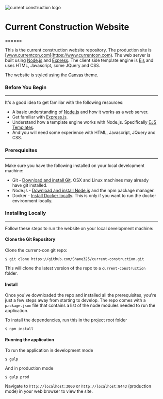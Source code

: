 ![current construction logo](https://assets.currentcon.com/logo.png "current construction logo")

# Current Construction Website
======

This is the current construction website repository. The production site is [www.currentcon.com](https://www.currentcon.com). The web server is built using [Node.js](https://nodejs.org/en/) and [Express](https://expressjs.com/). The client side template engine is [Ejs](https://ejs.co/) and uses HTML, Javascript, some JQuery and CSS.

The website is styled using the [Canvas](http://preview.themeforest.net/item/canvas-the-multipurpose-html5-template/full_screen_preview/9228123) theme.

### Before You Begin
------

It's a good idea to get familiar with the following resources:

  - A basic understanding of [Node.js](https://www.sitepoint.com/build-a-simple-web-server-with-node-js/) and how it works as a web server.
  - Get familiar with [Express.js](https://www.youtube.com/watch?v=pKd0Rpw7O48).
  - Understand how a template engine works with Node.js. Specifically [EJS Templates](https://www.youtube.com/watch?v=VM-2xSaDxJc).
  - And you will need some experience with HTML, Javascript, JQuery and CSS.

### Prerequisites
------

Make sure you have the following installed on your local development machine:

  - Git - [Download and install Git](https://git-scm.com/downloads). OSX and Linux machines may already have git installed.
  - Node.js - [Download and install Node.js](https://nodejs.org/en/download/) and the npm package manager.
  - Docker - [Install Docker locally](https://www.docker.com/). This is only if you want to run the docker environment locally.


### Installing Locally
------

Follow these steps to run the website on your local development machine:

#### Clone the Git Repository

Clone the current-con git repo:

```
$ git clone https://github.com/Shane325/current-construction.git
```

This will clone the latest version of the repo to a `current-construction` folder.

#### Install

Once you've downloaded the repo and installed all the prerequisites, you're just a few steps away from starting to develop. The repo comes with a `package.json` file that contains a list of the node modules needed to run the application.

To install the dependencies, run this in the project root folder

```
$ npm install
```

#### Running the application

To run the application in development mode

```
$ gulp
```

And in production mode

```
$ gulp prod
```

Navigate to `http://localhost:3000` or `http://localhost:8443` (production mode) in your web browser to view the site.
